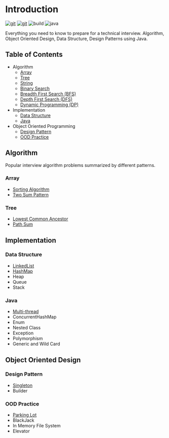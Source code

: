 # Introduction

[![git](https://badgen.net/badge/Git/zdong1995/blue?icon=github)](https://github.com/zdong1995/)
[![git](https://badgen.net/badge/Repo/star/yellow?icon=git)](https://github.com/zdong1995/coding-interview)
![build](https://github.com/zdong1995/coding-interview/workflows/Build/badge.svg) 
![java](https://img.shields.io/badge/Language-java-orange.svg)

Everything you need to know to prepare for a technical interview. Algorithm, Object Oriented Design, Data Structure, Design Patterns using Java.

## Table of Contents

* Algorithm
  * [Array](docs/algorithm/array/)
  * [Tree](docs/algorithm/tree/)
  * [String](docs/algorithm/string/)
  * [Binary Search](docs/algorithm/binary-search/)
  * [Breadth First Search \(BFS\)](docs/algorithm/bfs/)
  * [Depth First Search \(DFS\)](docs/algorithm/dfs/)
  * [Dynamic Programming \(DP\)](docs/algorithm/dp/)
* Implementation
  * [Data Structure](docs/implementation/data-structure/)
  * [Java](docs/implementation/java/)
* Object Oriented Programming
  * [Design Pattern](docs/object-oriented-design/designpattern/)
  * [OOD Practice](docs/object-oriented-design/ood/)

## Algorithm

Popular interview algorithm problems summarized by different patterns.

### Array

* [Sorting Algorithm](docs/algorithm/array/1.1-sorting-algorithm.md)
* [Two Sum Pattern](docs/algorithm/array/1.2-two-sum.md)

### Tree

* [Lowest Common Ancestor](docs/algorithm/tree/2.1-lca.md)
* [Path Sum](docs/algorithm/tree/2.2-path-sum.md)

## Implementation

### Data Structure

* [LinkedList](docs/implementation/data-structure/1.1-linkedlist.md)
* [HashMap](docs/implementation/data-structure/1.2-hashmap.md)
* Heap
* Queue
* Stack

### Java

* [Multi-thread](docs/implementation/java/2.1-multi-thread.md)
* ConcurrentHashMap
* Enum
* Nested Class
* Exception
* Polymorphism
* Generic and Wild Card

## Object Oriented Design

### Design Pattern

* [Singleton](docs/object-oriented-design/designpattern/1.1-singleton.md)
* Builder

### OOD Practice

* [Parking Lot](docs/object-oriented-design/ood/2.1-parking-lot.md)
* BlackJack
* In Memory File System
* Elevator

